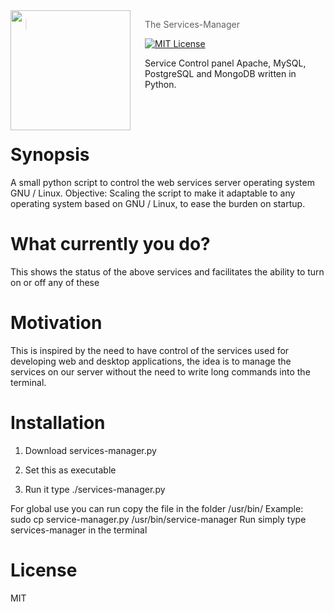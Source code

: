 <img src="https://upload.wikimedia.org/wikipedia/commons/thumb/c/c9/Gnulinux.svg/170px-Gnulinux.svg.png" align="left" width="192px" height="192px"/>
<img align="left" width="0" height="192px" hspace="10"/>

> The Services-Manager

[![MIT License](https://img.shields.io/badge/license-MIT-007EC7.svg?style=flat-square)](/LICENSE.md)


Service Control panel Apache, MySQL, PostgreSQL and MongoDB written in Python.

<br>

<br>

# Synopsis
A small python script to control the web services server operating system GNU / Linux.
Objective: Scaling the script to make it adaptable to any operating system based on GNU / Linux, to ease the burden on startup.

# What currently you do?
This shows the status of the above services and facilitates the ability to turn on or off any of these

# Motivation
This is inspired by the need to have control of the services used for developing web and desktop applications, the idea is to manage the services on our server without the need to write long commands into the terminal.

# Installation
  1) Download services-manager.py
  
  2) Set this as executable
  
  3) Run it type ./services-manager.py
  
  For global use you can run copy the file in the folder /usr/bin/
  Example: sudo cp service-manager.py /usr/bin/service-manager
  Run simply type services-manager in the terminal

# License
MIT
